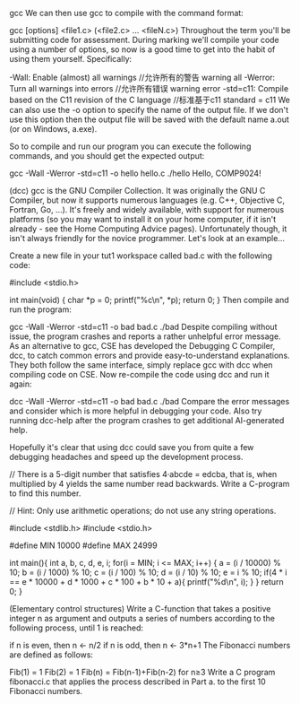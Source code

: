 gcc
We can then use gcc to compile with the command format:

gcc [options] <file1.c> (<file2.c> ... <fileN.c>)
Throughout the term you'll be submitting code for assessment. During marking we'll compile your code using a number of options, so now is a good time to get into the habit of using them yourself. Specifically:

-Wall: Enable (almost) all warnings
//允许所有的警告 warning all
-Werror: Turn all warnings into errors
//允许所有错误 warning error
-std=c11: Compile based on the C11 revision of the C language
//标准基于c11 standard = c11
We can also use the -o <program> option to specify the name of the output file. If we don't use this option then the output file will be saved with the default name a.out (or on Windows, a.exe).

So to compile and run our program you can execute the following commands, and you should get the expected output:

gcc -Wall -Werror -std=c11 -o hello hello.c
./hello
Hello, COMP9024!


(dcc)
gcc is the GNU Compiler Collection. It was originally the GNU C Compiler, but now it supports numerous languages (e.g. C++, Objective C, Fortran, Go, ...). It's freely and widely available, with support for numerous platforms (so you may want to install it on your home computer, if it isn't already - see the Home Computing Advice pages). Unfortunately though, it isn't always friendly for the novice programmer. Let's look at an example...

Create a new file in your tut1 workspace called bad.c with the following code:

#include <stdio.h>

int main(void) {
    char *p = 0;
    printf("%c\n", *p);
    return 0;
}
Then compile and run the program:

gcc -Wall -Werror -std=c11 -o bad bad.c
./bad
Despite compiling without issue, the program crashes and reports a rather unhelpful error message.
As an alternative to gcc, CSE has developed the Debugging C Compiler, dcc, to catch common errors and provide easy-to-understand explanations. They both follow the same interface, simply replace gcc with dcc when compiling code on CSE.
Now re-compile the code using dcc and run it again:

dcc -Wall -Werror -std=c11 -o bad bad.c
./bad
Compare the error messages and consider which is more helpful in debugging your code. Also try running dcc-help after the program crashes to get additional AI-generated help.

Hopefully it's clear that using dcc could save you from quite a few debugging headaches and speed up the development process.



// There is a 5-digit number that satisfies 4·abcde = edcba, that is, when multiplied by 4 yields the same number read backwards. Write a C-program to find this number.

// Hint: Only use arithmetic operations; do not use any string operations.

#include <stdlib.h>
#include <stdio.h>

#define MIN 10000
#define MAX 24999

int main(){
    int a, b, c, d, e, i;
    for(i = MIN; i <= MAX; i++)
    {
        a = (i / 10000) % 10;
        b = (i / 1000) % 10;
        c = (i / 100) % 10;
        d = (i / 10) % 10;
        e = i % 10;
        if(4 * i == e * 10000 + d * 1000 + c * 100 + b * 10 + a){
            printf("%d\n", i);
        }
    }
    return 0;
}


(Elementary control structures)
Write a C-function that takes a positive integer n as argument and outputs a series of numbers according to the following process, until 1 is reached:

if n is even, then n ← n/2
if n is odd, then n ← 3*n+1
The Fibonacci numbers are defined as follows:

Fib(1) = 1
Fib(2) = 1
Fib(n) = Fib(n-1)+Fib(n-2) for n≥3
Write a C program fibonacci.c that applies the process described in Part a. to the first 10 Fibonacci numbers.